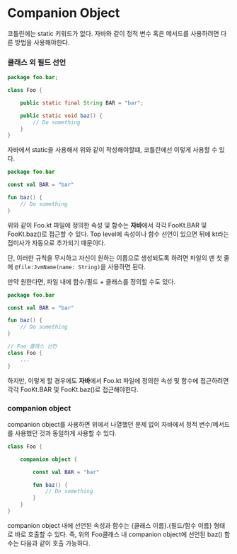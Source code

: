 # Companion Object

코틀린에는 static 키워드가 없다. 자바와 같이 정적 변수 혹은 메서드를 사용하려면 다른 방법을 사용해야한다.

### 클래스 외 필드 선언

```java
package foo.bar;

class Foo {

    public static final String BAR = "bar";

    public static void baz() {
        // Do something
    }
}
```

자바에서 static을 사용해서 위와 같이 작성해야할떄, 코틀린에선 이렇게 사용할 수 있다.

```kotlin
package foo.bar

const val BAR = "bar"

fun baz() {
    // Do something
}
```

위와 같이 Foo.kt 파일에 정의한 속성 및 함수는 **자바**에서 각각 FooKt.BAR 및 FooKt.baz()로 접근할 수 있다. Top level에 속성이나 함수 선언이 있으면 뒤에 kt라는 접미사가 자동으로 추가되기 때문이다.

단, 이러한 규칙을 무시하고 자신이 원하는 이름으로 생성되도록 하려면 파일의 맨 첫 줄에 `@file:JvmName(name: String)`을 사용하면 된다.

만약 원한다면, 파일 내에 함수/필드 + 클래스를 정의할 수도 있다.

```kotlin
package foo.bar

const val BAR = "bar"

fun baz() {
    // Do something
}

// Foo 클래스 선언
class Foo {
    ...
}
```

하지만, 이렇게 할 경우에도 **자바**에서 Foo.kt 파일에 정의한 속성 및 함수에 접근하려면  각각 FooKt.BAR 및 FooKt.baz()로 접근해야한다.

### companion object

companion object를 사용하면 위에서 나열했던 문제 없이 자바에서 정적 변수/메서드를 사용했던 것과 동일하게 사용할 수 있다.

```kotlin
class Foo {

    companion object {

        const val BAR = "bar"

        fun baz() {
            // Do something
        }
    }
}
```

companion object 내에 선언된 속성과 함수는 {클래스 이름}.{필드/함수 이름} 형태로 바로 호출할 수 있다. 즉, 위의 Foo클래스 내 companion object에 선언된 baz() 함수는 다음과 같이 호출 가능하다.